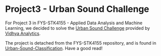 # Project3 - Urban Sound Challenge

For Project 3 in FYS-STK4155 - Applied Data Analysis and Machine Learning, we decided to solve the [Urban Sound Challenge](https://datahack.analyticsvidhya.com/contest/practice-problem-urban-sound-classification/) provided by [Vidhya Analytics](https://datahack.analyticsvidhya.com/?utm_source=main-logo). 

The project is detached from the FYS-STK4155 repository, and is found in [Urban-Sound-Classification](https://github.com/evenmn/Urban-Sound-Classification). Have a good read!
